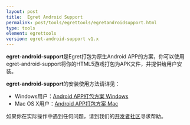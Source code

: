 ```yaml
---
layout: post
title:  Egret Android Support
permalink: post/tools/egrettools/egretandroidsupport.html
type: tools
element: egrettools
version: egret-android-support v1.x
---
```


**egret-android-support**是Egret打包为原生Android APP的方案，你可以使用egret-android-support将你的HTML5游戏打包为APK文件，并提供给用户安装。

**egret-android-support**的安装使用方法请详见：

* Windows用户：<a href="{{site.baseurl}}/post/tools/native/androidforwindows.html" target="_blank">Android APP打包方案 Windows</a>
* Mac OS X用户：<a href="{{site.baseurl}}/post/tools/native/androidformac.html" target="_blank">Android APP打包方案 Mac</a>

如果你在实际操作中遇到任何问题，请到我们的<a href="http://bbs.egret.com/forum.php" target="_blank">开发者社区</a>寻求帮助。
